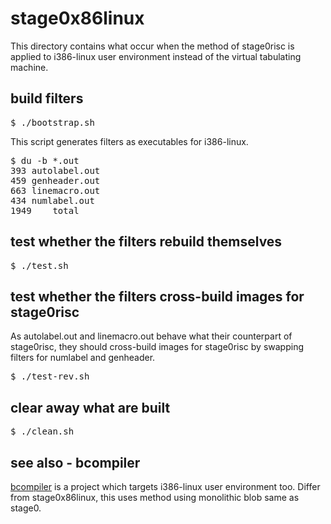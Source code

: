 # stage0x86linux

This directory contains what occur
when the method of stage0risc is applied to i386-linux user environment
instead of the virtual tabulating machine.

## build filters

<pre>
$ ./bootstrap.sh
</pre>

This script generates filters as executables for i386-linux.

<pre>
$ du -b *.out
393	autolabel.out
459	genheader.out
663	linemacro.out
434	numlabel.out
1949	total
</pre>

## test whether the filters rebuild themselves

<pre>
$ ./test.sh
</pre>

## test whether the filters cross-build images for stage0risc

As autolabel.out and linemacro.out behave
what their counterpart of stage0risc,
they should cross-build images for stage0risc
by swapping filters for numlabel and genheader.

<pre>
$ ./test-rev.sh
</pre>

## clear away what are built

<pre>
$ ./clean.sh
</pre>

## see also - bcompiler

[bcompiler](https://github.com/certik/bcompiler) is
a project which targets i386-linux user environment too.
Differ from stage0x86linux, this uses method using monolithic blob
same as stage0.
